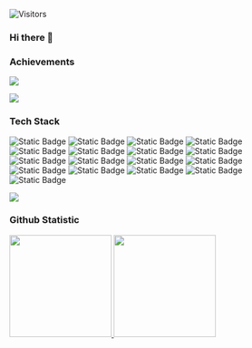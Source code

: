 ![Visitors](https://api.visitorbadge.io/api/visitors?path=https%3A%2F%2Fgithub.com%2Fteranixbq%2Fteranixbq&label=visitors&labelColor=%23d9e3f0&countColor=%23555555&style=flat)

### Hi there 👋


### Achievements

![](https://github-profile-trophy.vercel.app/?username=teranixbq&theme=algolia&no-frame=true&no-bg=true&margin-w=5)

<img src="https://storage.kodeteks.com/line.gif">

### Tech Stack
![Static Badge](https://img.shields.io/badge/linux-l?style=for-the-badge&logo=linux&logoColor=white&color=black)
![Static Badge](https://img.shields.io/badge/zorin%20OS-l?style=for-the-badge&logo=zorin&logoColor=white&color=%2315A6F0)
![Static Badge](https://img.shields.io/badge/go-l?style=for-the-badge&logo=go&logoColor=white&color=%2300ADD8)
![Static Badge](https://img.shields.io/badge/javascript-l?style=for-the-badge&logo=javascript&logoColor=white&color=%23F7DF1E)
![Static Badge](https://img.shields.io/badge/codecov-s?style=for-the-badge&logo=codecov&logoColor=white&color=%23F01F7A)
![Static Badge](https://img.shields.io/badge/mysql-s?style=for-the-badge&logo=mysql&logoColor=white&color=%234479A1)
![Static Badge](https://img.shields.io/badge/docker-s?style=for-the-badge&logo=docker&logoColor=white&color=%232496ED)
![Static Badge](https://img.shields.io/badge/cloudflare-s?style=for-the-badge&logo=cloudflare&logoColor=white&color=%23F38020)
![Static Badge](https://img.shields.io/badge/swagger-s?style=for-the-badge&logo=swagger&logoColor=%2385EA2D&color=black)
![Static Badge](https://img.shields.io/badge/openapi-s?style=for-the-badge&logo=openapiinitiative&logoColor=%2385EA2D&color=black)
![Static Badge](https://img.shields.io/badge/node%20js-l?style=for-the-badge&logo=nodedotjs&logoColor=white&color=%23339933)
![Static Badge](https://img.shields.io/badge/redis-l?style=for-the-badge&logo=redis&logoColor=white&color=%23DC382D)
![Static Badge](https://img.shields.io/badge/postman-l?style=for-the-badge&logo=postman&logoColor=white&color=%23FF6C37)
![Static Badge](https://img.shields.io/badge/amazon%20aws-l?style=for-the-badge&logo=amazonaws&logoColor=white&color=%23232F3E)
![Static Badge](https://img.shields.io/badge/google%20cloud-l?style=for-the-badge&logo=googlecloud&logoColor=white&color=%234285F4)
![Static Badge](https://img.shields.io/badge/cpanel-l?style=for-the-badge&logo=cpanel&logoColor=white&color=%23FF6C2C)
![Static Badge](https://img.shields.io/badge/nginx-l?style=for-the-badge&logo=nginx&logoColor=white&color=%23009639)

<img src="https://storage.kodeteks.com/line.gif">

### Github Statistic
<p align="left">
<a href="https://github.com/teranixbq">
  <img height="180em" src="https://github-readme-stats.vercel.app/api?username=teranixbq&show_icons=true&theme=aura&include_all_commits=false&count_private=false"/>
  <img height="180em" src="https://github-readme-stats.vercel.app/api/top-langs/?username=teranixbq&theme=aura&layout=donut"/>
</a>
</p>

